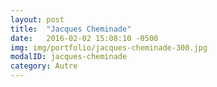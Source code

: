 ```yaml
---
layout: post
title:  "Jacques Cheminade"
date:   2016-02-02 15:08:10 -0500
img: img/portfolio/jacques-cheminade-300.jpg
modalID: jacques-cheminade
category: Autre
---
```


